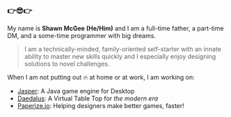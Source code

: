### 👉😎👉

My name is **Shawn McGee (He/Him)** and I am a full-time father, a part-time DM, and a some-time programmer with big dreams.

> I am a technically-minded, family-oriented self-starter with an innate ability to master new skills quickly and I especially enjoy designing solutions to novel challenges.

When I am not putting out 🔥 at home or at work, I am working on:

- [Jasper](https://github.com/shawn-mcgee/jasper): A Java game engine for Desktop
- [Daedalus](https://github.com/shawn-mcgee/daedalus): A Virtual Table Top for *the modern era*
- [Paperize.io](https://github.com/paperize/paperize): Helping designers make better games, faster!
